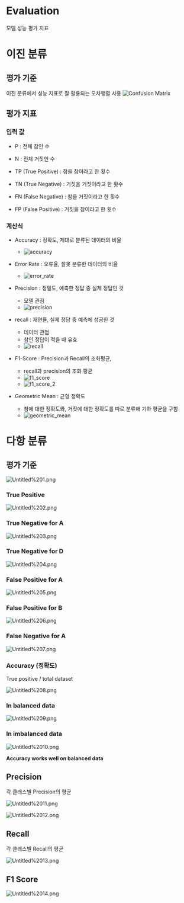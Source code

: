 # Evaluation
모델 성능 평가 지표

# 이진 분류
## 평가 기준
이진 분류에서 성능 지표로 잘 활용되는 오차행렬 사용
![Confusion Matrix](https://mblogthumb-phinf.pstatic.net/MjAyMDAzMTFfMjkx/MDAxNTgzOTMwMjg5OTI2.1ts9m6PERRJOig-RcWnEa08vXXZG64NdemSOP9A-LGwg.s5mg0HnuqqHurnK0FZ3YBkqUfpW0r9EjTLqDhNYaE0cg.PNG.owl6615/confusion.png?type=w800)

## 평가 지표
### 입력 값
- P : 전체 참인 수
- N : 전체 거짓인 수

- TP (True Positive) : 참을 참이라고 한 횟수
- TN (True Negative) : 거짓을 거짓이라고 한 횟수
- FN (False Negative) : 참을 거짓이라고 한 횟수  
- FP (False Positive) : 거짓을 참이라고 한 횟수  

### 계산식
- Accuracy : 정확도, 제대로 분류된 데이터의 비율 
  - ![accuracy](expression/binary_classification/accuracy.gif)  
  

- Error Rate : 오류율, 잘못 분류한 데이터의 비율 
  - ![error_rate](expression/binary_classification/error_rate.gif)  
  

- Precision : 정밀도, 예측한 정답 중 실제 정답인 것
  - 모델 관점
  - ![precision](expression/binary_classification/precision.gif)  
  

- recall : 재현율, 실제 정답 중 예측에 성공한 것 
  - 데이터 관점
  - 참인 정답이 적을 때 유효
  - ![recall](expression/binary_classification/recall.gif)  
  

- F1-Score : Precision과 Recall의 조화평균, 
  - recall과 precision의 조화 평균
  - ![f1_score](expression/binary_classification/f1_score.gif)
  - ![f1_score_2](expression/binary_classification/f1_score_2.gif)  
  

- Geometric Mean : 균형 정확도
  - 참에 대한 정확도와, 거짓에 대한 정확도를 따로 분류해 기하 평균을 구함 
  - ![geometric_mean](expression/binary_classification/geometric_mean.gif)  
  
# 다항 분류
## 평가 기준

![Untitled%201.png](expression/multinomial_classification/Untitled%201.png)

### True Positive

![Untitled%202.png](expression/multinomial_classification/Untitled%202.png)

### True Negative for A

![Untitled%203.png](expression/multinomial_classification/Untitled%203.png)

### True Negative for D

![Untitled%204.png](expression/multinomial_classification/Untitled%204.png)

### False Positive for A

![Untitled%205.png](expression/multinomial_classification/Untitled%205.png)

### False Positive for B

![Untitled%206.png](expression/multinomial_classification/Untitled%206.png)

### False Negative for A

![Untitled%207.png](expression/multinomial_classification/Untitled%207.png)

### Accuracy (정확도)

True positive / total dataset

![Untitled%208.png](expression/multinomial_classification/Untitled%208.png)

### In balanced data

![Untitled%209.png](expression/multinomial_classification/Untitled%209.png)

### In imbalanced data

![Untitled%2010.png](expression/multinomial_classification/Untitled%2010.png)

**Accuracy works well on balanced data**

## Precision

각 클래스별 Precision의 평균

![Untitled%2011.png](expression/multinomial_classification/Untitled%2011.png)

![Untitled%2012.png](expression/multinomial_classification/Untitled%2012.png)

## Recall

각 클래스별 Recall의 평균

![Untitled%2013.png](expression/multinomial_classification/Untitled%2013.png)

## F1 Score

![Untitled%2014.png](expression/multinomial_classification/Untitled%2014.png)